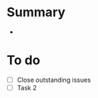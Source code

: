 # Summary <!-- what does this PR accomplish? include screenshots of current UI or new features -->
- 
# To do <!-- upcoming/outstanding tasks -->
- [ ] Close outstanding issues
- [ ] Task 2

<!--# Questions/Concerns (if needed) <!-- is there a specific piece of code reviewers should look at? Include code snippets and/or screenshots if helpful -->
